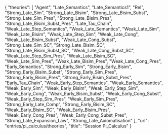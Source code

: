 {
    "theories": [
        "Agent",
        "Late_Semantics",
        "Late_Semantics1",
        "Rel",
        "Strong_Late_Sim",
        "Strong_Late_Bisim",
        "Strong_Late_Bisim_Subst",
        "Strong_Late_Sim_Pres",
        "Strong_Late_Bisim_Pres",
        "Strong_Late_Bisim_Subst_Pres",
        "Late_Tau_Chain",
        "Weak_Late_Step_Semantics",
        "Weak_Late_Semantics",
        "Weak_Late_Sim",
        "Weak_Late_Bisim",
        "Weak_Late_Step_Sim",
        "Weak_Late_Cong",
        "Weak_Late_Bisim_Subst",
        "Weak_Late_Cong_Subst",
        "Strong_Late_Sim_SC",
        "Strong_Late_Bisim_SC",
        "Strong_Late_Bisim_Subst_SC",
        "Weak_Late_Cong_Subst_SC",
        "Weak_Late_Step_Sim_Pres",
        "Weak_Late_Bisim_SC",
        "Weak_Late_Sim_Pres",
        "Weak_Late_Bisim_Pres",
        "Weak_Late_Cong_Pres",
        "Early_Semantics",
        "Strong_Early_Sim",
        "Strong_Early_Bisim",
        "Strong_Early_Bisim_Subst",
        "Strong_Early_Sim_Pres",
        "Strong_Early_Bisim_Pres",
        "Strong_Early_Bisim_Subst_Pres",
        "Early_Tau_Chain",
        "Weak_Early_Step_Semantics",
        "Weak_Early_Semantics",
        "Weak_Early_Sim",
        "Weak_Early_Bisim",
        "Weak_Early_Step_Sim",
        "Weak_Early_Cong",
        "Weak_Early_Bisim_Subst",
        "Weak_Early_Cong_Subst",
        "Weak_Early_Step_Sim_Pres",
        "Weak_Early_Sim_Pres",
        "Strong_Early_Late_Comp",
        "Strong_Early_Bisim_SC",
        "Weak_Early_Bisim_SC",
        "Weak_Early_Bisim_Pres",
        "Weak_Early_Cong_Pres",
        "Weak_Early_Cong_Subst_Pres",
        "Strong_Late_Expansion_Law",
        "Strong_Late_Axiomatisation"
    ],
    "url": "entries/pi_calculus/theories",
    "title": "Session Pi_Calculus"
}